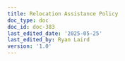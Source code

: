 ```yaml
---
title: Relocation Assistance Policy
doc_type: doc
doc_id: doc-383
last_edited_date: '2025-05-25'
last_edited_by: Ryan Laird
version: '1.0'
---
```



